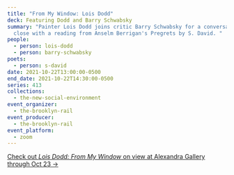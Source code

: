 ```yaml
---
title: "From My Window: Lois Dodd"
deck: Featuring Dodd and Barry Schwabsky
summary: "Painter Lois Dodd joins critic Barry Schwabsky for a conversation. We
  close with a reading from Anselm Berrigan's Pregrets by S. David. "
people:
  - person: lois-dodd
  - person: barry-schwabsky
poets:
  - person: s-david
date: 2021-10-22T13:00:00-0500
end_date: 2021-10-22T14:30:00-0500
series: 413
collections:
  - the-new-social-environment
event_organizer:
  - the-brooklyn-rail
event_producer:
  - the-brooklyn-rail
event_platform:
  - zoom
---
```

[Check out *Lois Dodd: From My Window* on view at Alexandra Gallery through Oct 23 →](https://www.alexandregallery.com/current-exhibitions)